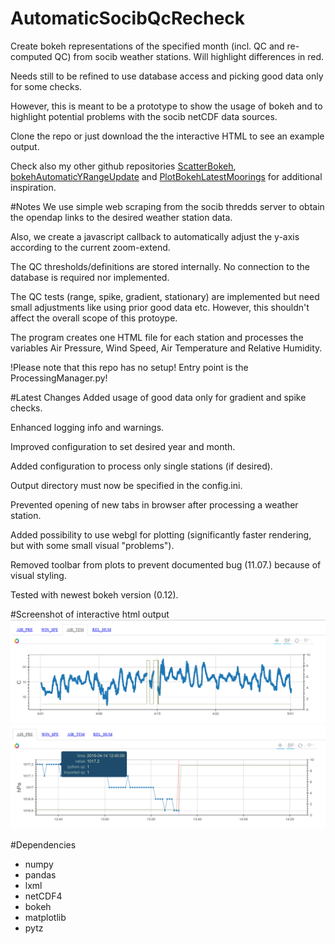 # AutomaticSocibQcRecheck
Create bokeh representations of the specified month (incl. QC and re-computed QC) from socib weather stations. Will highlight differences in red.

Needs still to be refined to use database access and picking good data only for some checks.

However, this is meant to be a prototype to show the usage of bokeh and to highlight potential problems with the socib  netCDF data sources.

Clone the repo or just download the the interactive HTML to see an example output.

Check also my other github repositories <a href="https://github.com/kriete/ScatterBokeh">ScatterBokeh</a>, <a href="https://github.com/kriete/bokehAutomaticYRangeUpdate">bokehAutomaticYRangeUpdate</a> and <a href="https://github.com/kriete/PlotBokehLatestMoorings">PlotBokehLatestMoorings</a> for additional inspiration.

#Notes
We use simple web scraping from the socib thredds server to obtain the opendap links to the desired weather station data.

Also, we create a javascript callback to automatically adjust the y-axis according to the current zoom-extend.

The QC thresholds/definitions are stored internally. No connection to the database is required nor implemented.

The QC tests (range, spike, gradient, stationary) are implemented but need small adjustments like using prior good data etc. However, this shouldn't affect the overall scope of this protoype.

The program creates one HTML file for each station and processes the variables Air Pressure, Wind Speed, Air Temperature and Relative Humidity.

!Please note that this repo has no setup! Entry point is the ProcessingManager.py!

#Latest Changes
Added usage of good data only for gradient and spike checks.

Enhanced logging info and warnings.

Improved configuration to set desired year and month.

Added configuration to process only single stations (if desired).

Output directory must now be specified in the config.ini.

Prevented opening of new tabs in browser after processing a weather station.

Added possibility to use webgl for plotting (significantly faster rendering, but with some small visual "problems").

Removed toolbar from plots to prevent documented bug (11.07.) because of visual styling.

Tested with newest bokeh version (0.12).

#Screenshot of interactive html output
![...](/img/overview.png?raw=true "HTML bokeh output")
![...](/img/zoomed.png?raw=true "HTML bokeh output")

#Dependencies
<ul>
  <li>numpy</li>
  <li>pandas</li>
  <li>lxml</li>
  <li>netCDF4</li>
  <li>bokeh</li>
  <li>matplotlib</li>
  <li>pytz</li>
</ul>

